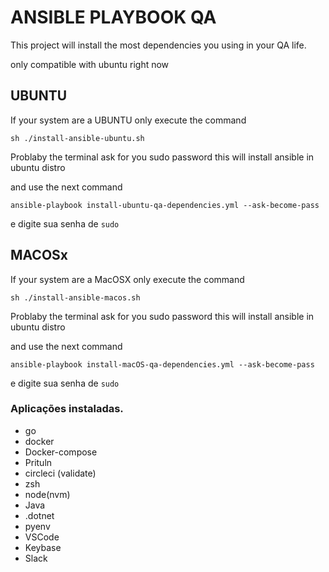 # ANSIBLE PLAYBOOK QA

This project will install the most dependencies you using in your QA life. 

only compatible with ubuntu right now

## UBUNTU
If your system are a UBUNTU only execute the command 

```
sh ./install-ansible-ubuntu.sh
```
Problaby the terminal ask for you sudo password
this will install ansible in ubuntu distro

and use the next command

```
ansible-playbook install-ubuntu-qa-dependencies.yml --ask-become-pass
```

e digite sua senha de `sudo`

## MACOSx
If your system are a MacOSX only execute the command 

```
sh ./install-ansible-macos.sh
```
Problaby the terminal ask for you sudo password
this will install ansible in ubuntu distro

and use the next command

```
ansible-playbook install-macOS-qa-dependencies.yml --ask-become-pass
```

e digite sua senha de `sudo`


### Aplicações instaladas.

- go
- docker
- Docker-compose
- Prituln
- circleci (validate)
- zsh
- node(nvm)
- Java
- .dotnet
- pyenv
- VSCode
- Keybase
- Slack
